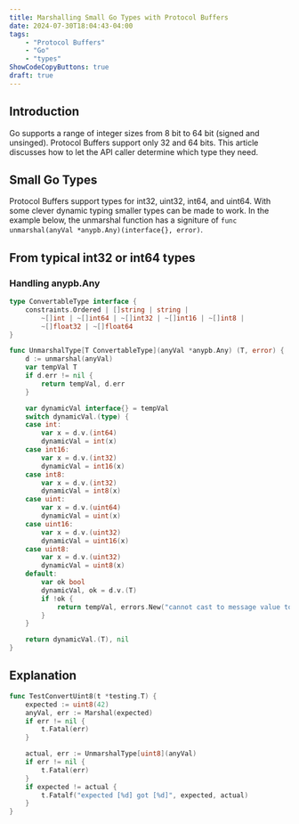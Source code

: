 ```yaml
---
title: Marshalling Small Go Types with Protocol Buffers
date: 2024-07-30T18:04:43-04:00
tags:
    - "Protocol Buffers"
    - "Go"
    - "types"
ShowCodeCopyButtons: true
draft: true
---
```


## Introduction

Go supports a range of integer sizes from 8 bit to 64 bit (signed and unsinged).  Protocol Buffers support only 32 and 64 bits.  This article discusses how to let the API caller determine which type they need.  

## Small Go Types

Protocol Buffers support types for int32, uint32, int64, and uint64. With some clever dynamic typing smaller types can be made to work.
In the example below, the unmarshal function has a signiture of `func unmarshal(anyVal *anypb.Any)(interface{}, error)`.

## From typical int32 or int64 types

### Handling anypb.Any

```go
type ConvertableType interface {
    constraints.Ordered | []string | string |
        ~[]int | ~[]int64 | ~[]int32 | ~[]int16 | ~[]int8 |
        ~[]float32 | ~[]float64
}

func UnmarshalType[T ConvertableType](anyVal *anypb.Any) (T, error) {
    d := unmarshal(anyVal)
    var tempVal T
    if d.err != nil {
        return tempVal, d.err
    }

    var dynamicVal interface{} = tempVal
    switch dynamicVal.(type) {
    case int:
        var x = d.v.(int64)
        dynamicVal = int(x)
    case int16:
        var x = d.v.(int32)
        dynamicVal = int16(x)
    case int8:
        var x = d.v.(int32)
        dynamicVal = int8(x)
    case uint:
        var x = d.v.(uint64)
        dynamicVal = uint(x)
    case uint16:
        var x = d.v.(uint32)
        dynamicVal = uint16(x)
    case uint8:
        var x = d.v.(uint32)
        dynamicVal = uint8(x)
    default:
        var ok bool
        dynamicVal, ok = d.v.(T)
        if !ok {
            return tempVal, errors.New("cannot cast to message value to " + reflect.TypeOf(d.v).Name())
        }
    }

    return dynamicVal.(T), nil
}
```

## Explanation

```go 
func TestConvertUint8(t *testing.T) {
	expected := uint8(42)
	anyVal, err := Marshal(expected)
	if err != nil {
		t.Fatal(err)
	}

	actual, err := UnmarshalType[uint8](anyVal)
	if err != nil {
		t.Fatal(err)
	}
	if expected != actual {
		t.Fatalf("expected [%d] got [%d]", expected, actual)
	}
}
```
